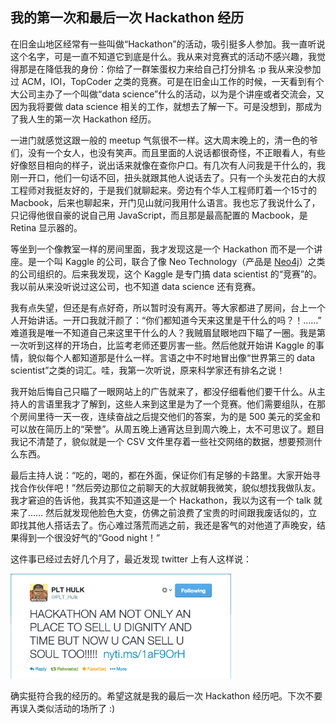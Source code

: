 <div class="inner">
<h2>我的第一次和最后一次 Hackathon 经历</h2>
<p>在旧金山地区经常有一些叫做“Hackathon”的活动，吸引挺多人参加。我一直听说这个名字，可是一直不知道它到底是什么。我从来对竞赛式的活动不感兴趣，我觉得那是在降低我的身份：你给了一群笨蛋权力来给自己打分排名 :p 我从来没参加过 ACM，IOI，TopCoder 之类的竞赛。可是在旧金山工作的时候，一天看到有个大公司主办了一个叫做“data science”什么的活动，以为是个讲座或者交流会，又因为我将要做 data science 相关的工作，就想去了解一下。可是没想到，那成为了我人生的第一次 Hackathon 经历。</p>
<p>一进门就感觉这跟一般的 meetup 气氛很不一样。这大周末晚上的，清一色的爷们，没有一个女人，也没有笑声。而且里面的人说话都很奇怪，不正眼看人，有些好像怒目相向的样子，说出话来就像在查你户口。有几次有人问我是干什么的，我刚一开口，他们一句话不回，扭头就跟其他人说话去了。只有一个头发花白的大叔工程师对我挺友好的，于是我们就聊起来。旁边有个华人工程师盯着一个15寸的 Macbook，后来也聊起来，开门见山就问我用什么语言。我也忘了我说什么了，只记得他很自豪的说自己用 JavaScript，而且那是最高配置的 Macbook，是 Retina 显示器的。</p>
<p>等坐到一个像教室一样的房间里面，我才发现这是一个 Hackathon 而不是一个讲座。是一个叫 Kaggle 的公司，联合了像 Neo Technology（产品是 <a href="http://www.yinwang.org/blog-cn/2013/11/08/voxer-sg">Neo4j</a>）之类的公司组织的。后来我发现，这个 Kaggle 是专门搞 data scientist 的“竞赛”的。我以前从来没听说过这公司，也不知道 data science 还有竞赛。</p>
<p>我有点失望，但还是有点好奇，所以暂时没有离开。等大家都进了房间，台上一个人开始讲话。一开口我就汗颜了：“你们都知道今天来这里是干什么的吗？！……” 难道我是唯一不知道自己来这里干什么的人？我贼眉鼠眼地四下瞄了一圈。我是第一次听到这样的开场白，比监考老师还要厉害一些。然后他就开始讲 Kaggle 的事情，貌似每个人都知道那是什么一样。言语之中不时地冒出像“世界第三的 data scientist”之类的词汇。哇，我第一次听说，原来科学家还有排名之说！</p>
<p>我开始后悔自己只瞄了一眼网站上的广告就来了，都没仔细看他们要干什么。从主持人的言语里我才了解到，这些人来到这里是为了一个竞赛。他们需要组队，在那个房间里待一天一夜，连续奋战之后提交他们的答案，为的是 500 美元的奖金和可以放在简历上的“荣誉”。从周五晚上通宵达旦到周六晚上，太不可思议了。题目我记不清楚了，貌似就是一个 CSV 文件里存着一些社交网络的数据，想要预测什么东西。</p>
<p>最后主持人说：“吃的，喝的，都在外面，保证你们有足够的卡路里。大家开始寻找合作伙伴吧！”然后旁边那位之前聊天的大叔就朝我微笑，貌似想找我做队友。我才窘迫的告诉他，我其实不知道这是一个 Hackathon，我以为这有一个 talk 就来了…… 然后就发现他脸色大变，仿佛之前浪费了宝贵的时间跟我废话似的，立即找其他人搭话去了。伤心难过落荒而逃之前，我还是客气的对他道了声晚安，结果得到一个很没好气的“Good night！”</p>
<p>这件事已经过去好几个月了，最近发现 twitter 上有人这样说：</p>
<p><img src="../../images/hackathon.png" width="70%" /></p>
<p>确实挺符合我的经历的。希望这就是我的最后一次 Hackathon 经历吧。下次不要再误入类似活动的场所了 :)</p>
</div>
<!--
<div class="ad-banner" style="margin-top: 5px">
<script async src="//pagead2.googlesyndication.com/pagead/js/adsbygoogle.js"></script>
<ins class="adsbygoogle"
                    style="display:inline-block;width:100%;height:90px"
                    data-ad-client="ca-pub-1331524016319584"
                    data-ad-slot="6657867155"></ins>
<script>(adsbygoogle = window.adsbygoogle || []).push({});</script>
</div>
<script data-ad-client="ca-pub-1331524016319584" async
            src="https://pagead2.googlesyndication.com/pagead/js/adsbygoogle.js">
</script>
        -->
    